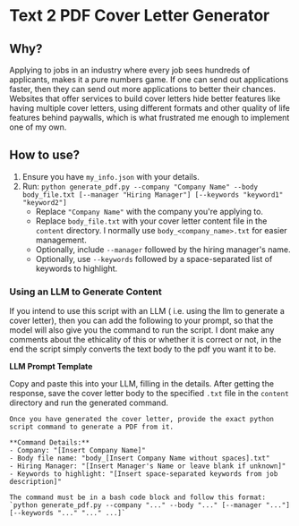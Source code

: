# Text 2 PDF Cover Letter Generator

## Why? 
Applying to jobs in an industry where every job sees hundreds of applicants, makes it a pure numbers game. If one can send out applications faster, then they can send out more applications to better their chances. Websites that offer services to build cover letters hide better features like having multiple cover letters, using different formats and other quality of life features behind paywalls, which is what frustrated me enough to implement one of my own. 


## How to use?  

1.  Ensure you have `my_info.json` with your details.
2.  Run: `python generate_pdf.py --company "Company Name" --body body_file.txt [--manager "Hiring Manager"] [--keywords "keyword1" "keyword2"]`
    *   Replace `"Company Name"` with the company you're applying to.
    *   Replace `body_file.txt` with your cover letter content file in the `content` directory. I normally use `body_<company_name>.txt` for easier management. 
    *   Optionally, include `--manager` followed by the hiring manager's name.
    *   Optionally, use `--keywords` followed by a space-separated list of keywords to highlight.

### Using an LLM to Generate Content

If you intend to use this script with an LLM ( i.e. using the llm to generate a cover letter), then you can add the following to your prompt, so that the model will also give you the command to run the script. 
I dont make any comments about the ethicality of this or whether it is correct or not, in the end the script simply converts the text body to the pdf you want it to be. 

**LLM Prompt Template**

Copy and paste this into your LLM, filling in the details. After getting the response, save the cover letter body to the specified `.txt` file in the `content` directory and run the generated command.

```text
Once you have generated the cover letter, provide the exact python script command to generate a PDF from it.

**Command Details:**
- Company: "[Insert Company Name]"
- Body file name: "body_[Insert Company Name without spaces].txt"
- Hiring Manager: "[Insert Manager's Name or leave blank if unknown]"
- Keywords to highlight: "[Insert space-separated keywords from job description]"

The command must be in a bash code block and follow this format: `python generate_pdf.py --company "..." --body "..." [--manager "..."] [--keywords "..." "..." ...]`


```